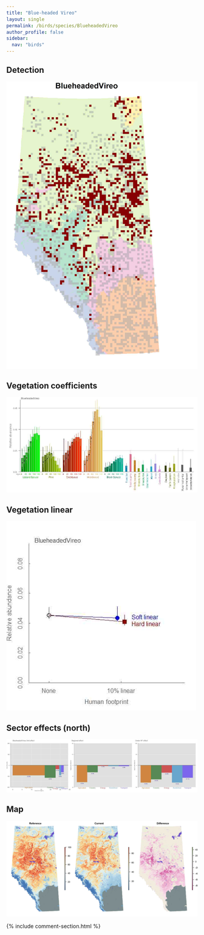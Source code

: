 ```yaml
---
title: "Blue-headed Vireo"
layout: single
permalink: /birds/species/BlueheadedVireo
author_profile: false
sidebar:
  nav: "birds"
---
```


<h2>Detection</h2>

![](/assets/images/birds/BlueheadedVireo/det.jpg)

<h2>Vegetation coefficients</h2>

![](/assets/images/birds/BlueheadedVireo/veghf.jpg)

<h2>Vegetation linear</h2>

![](/assets/images/birds/BlueheadedVireo/lin-north.jpg)

<h2>Sector effects (north)</h2>

![](/assets/images/birds/BlueheadedVireo/sector-north.jpg)

<h2>Map</h2>

![](/assets/images/birds/BlueheadedVireo/map.jpg)

{% include comment-section.html %}

